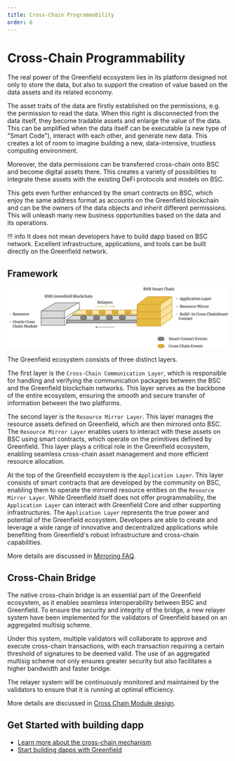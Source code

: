 ```yaml
---
title: Cross-Chain Programmability
order: 6
---
```


# Cross-Chain Programmability

The real power of the Greenfield ecosystem lies in its platform designed not only to store the data, but also to
support the creation of value based on the data assets and its related economy.

The asset traits of the data are firstly established on the permissions, e.g. the permission to read the data. When 
this right is disconnected from the data itself, they become tradable assets and enlarge the value of the data. This 
can be amplified when the data itself can be executable (a new type of "Smart Code"), interact with each other, and 
generate new data. This creates a lot of room to imagine building a new, data-intensive, trustless computing environment.

Moreover, the data permissions can be transferred cross-chain onto BSC and become digital assets there. This creates a 
variety of possibilities to integrate these assets with the existing DeFi protocols and models on BSC.

This gets even further enhanced by the smart contracts on BSC, which enjoy the same address format as accounts on the 
Greenfield blockchain and can be the owners of the data objects and inherit different permissions. This will unleash 
many new business opportunities based on the data and its operations.

!!! info 
    It does not mean developers have to build dapp based on BSC network. Excellent infrastructure, applications, 
    and tools can be built directly on the Greenfield network.


## Framework

![](../../static/asset/03-Cross-chain-Architecture.jpg)

The Greenfield ecosystem consists of three distinct layers. 

The first layer is the `Cross-Chain Communication Layer`, which is responsible for handling and verifying 
the communication packages between the BSC and the Greenfield blockchain networks. This layer serves as the backbone of 
the entire ecosystem, ensuring the smooth and secure transfer of information between the two platforms.

The second layer is the `Resource Mirror Layer`. 
This layer manages the resource assets defined on Greenfield, which are then mirrored onto BSC. 
The `Resource Mirror Layer` enables users to interact with these assets on BSC using smart contracts, 
which operate on the primitives defined by Greenfield. This layer plays a critical role in the 
Greenfield ecosystem, enabling seamless cross-chain asset management and more efficient resource allocation.

At the top of the Greenfield ecosystem is the `Application Layer`. This layer consists of smart contracts 
that are developed by the community on BSC, enabling them to operate the mirrored resource entities on
the `Resource Mirror Layer`. While Greenfield itself does not offer programmability, the `Application Layer`
can interact with Greenfield Core and other supporting infrastructures. The `Application Layer` represents the true power and 
potential of the Greenfield ecosystem. Developers are able to create and leverage a 
wide range of innovative and decentralized applications while benefiting from Greenfield's robust 
infrastructure and cross-chain capabilities.

More details are discussed in [Mirroring FAQ](../../faq/mirroring-faqs.md).

## Cross-Chain Bridge
The native cross-chain bridge is an essential part of the Greenfield ecosystem, 
as it enables seamless interoperability between BSC and Greenfield. 
To ensure the security and integrity of the bridge, a new relayer system have been implemented for the validators of Greenfield
based on an aggregated multisig scheme.

Under this system, multiple validators will collaborate to approve and execute cross-chain transactions, 
with each transaction requiring a certain threshold of signatures to be deemed valid. 
The use of an aggregated multisig scheme not only ensures greater security but also 
facilitates a higher bandwidth and faster bridge.

The relayer system will be continuously monitored and maintained by the validators to 
ensure that it is running at optimal efficiency.

More details are discussed in [Cross Chain Module design](https://github.com/bnb-chain/greenfield/blob/doc-refactor/docs/modules/cross-chain.md).

## Get Started with building dapp

- [Learn more about the cross-chain mechanism](https://github.com/bnb-chain/greenfield/blob/doc-refactor/docs/modules/cross-chain.md)
- [Start building dapps with Greenfield](../../tutorials/index.md)
